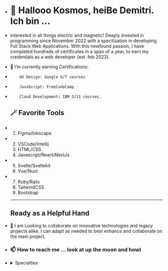 - # 👋 Hallooo Kosmos, heiBe Demitri. Ich bin ... 
- interested in all things electric and magnetic! Deeply invested in programming since November 2022 with a specilization in developing Full Stack Web Applications. With this newfound passion, I have completed hundreds of certificates in a span of a year, to earn my credentials as a web developer {est. feb 2023}.
- 🌱 I’m currently earning Certifications:
-         UX Design: Google 6/7 courses
-         JavaScript: FreeCodeCamp
-         Cloud Development: IBM 5/11 courses.
  ## 🪄 Favorite Tools
- 1. Figma/Inkscape
- 2. VSCode/Intellij
  3. HTML/CSS
  4. Javascript/React/NextJs
- 5. Svelte/Sveltekit
  6. Vue/Nuxt
- 7. Ruby/Rails
  8. TailwindCSS
  9. Bootstrap
  --------
  ## Ready as a Helpful Hand
- 💞️ I am Looking to collaborate on innovative technologies and legacy projects alike. I can adapt as needed to best enhance and collaborate on the main project.
  
- ### 📫 How to reach me ... look at up the moon and howl
- 
    <details>
    <summary>Specialties</summary>

    ### Skills are updated monthly At The Moment

    As A Full Stack Developer, I have a vast working knowledge across the board. 
      <details>
        <summary>Expert Knowledge</summary>
        <ul>
          0. HTML5/CSS3 + TailwindCSS <br/>
          1. Javascript <br/>
          2. MERN Stack <br/>
          3. T3 Stack <br/>
          4. Python <br/>
          5. Ruby & Rails 😍 <br/>
          6. UX Design <br/>
        </ul>
      </details>
      <details>
        <summary>Intermediate Knowledge</summary>
        <ul>
          0. Java <br/>
          1. Svelte/Kit <br/>
          2. React/NextJs <br/>
          3. Docker <br/>
          4. Dart/Flutter <br/>
          5. Git/Github <br/>
          6. Cloud Development <br/>
          7. Branding/Identity
        </ul>
      </details>
      
      <details>
        <summary>Beginner Knowledge</summary>
        <ul>
          0. C# <br/>
          1. PHP <br/>
          2. Software Testing <br/>
          3. Jira
        </ul>
      </details>
    
    ```ruby
     puts "Zaijan People!"
    ```

<!---
CEODemitri/CEODemitri is a ✨ special ✨ repository because its `README.md` (this file) appears on your GitHub profile.
You can click the Preview link to take a look at your changes.
--->
